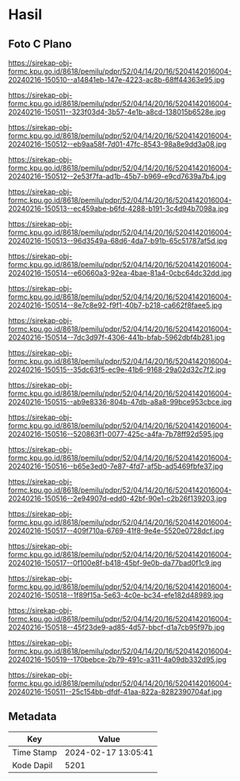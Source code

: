 # Hasil

## Foto C Plano

https://sirekap-obj-formc.kpu.go.id/8618/pemilu/pdpr/52/04/14/20/16/5204142016004-20240216-150510--a14841eb-147e-4223-ac8b-68ff44363e95.jpg

https://sirekap-obj-formc.kpu.go.id/8618/pemilu/pdpr/52/04/14/20/16/5204142016004-20240216-150511--323f03d4-3b57-4e1b-a8cd-138015b6528e.jpg

https://sirekap-obj-formc.kpu.go.id/8618/pemilu/pdpr/52/04/14/20/16/5204142016004-20240216-150512--eb9aa58f-7d01-47fc-8543-98a8e9dd3a08.jpg

https://sirekap-obj-formc.kpu.go.id/8618/pemilu/pdpr/52/04/14/20/16/5204142016004-20240216-150512--2e53f7fa-ad1b-45b7-b969-e9cd7639a7b4.jpg

https://sirekap-obj-formc.kpu.go.id/8618/pemilu/pdpr/52/04/14/20/16/5204142016004-20240216-150513--ec459abe-b6fd-4288-b191-3c4d94b7098a.jpg

https://sirekap-obj-formc.kpu.go.id/8618/pemilu/pdpr/52/04/14/20/16/5204142016004-20240216-150513--96d3549a-68d6-4da7-b91b-65c51787af5d.jpg

https://sirekap-obj-formc.kpu.go.id/8618/pemilu/pdpr/52/04/14/20/16/5204142016004-20240216-150514--e60660a3-92ea-4bae-81a4-0cbc64dc32dd.jpg

https://sirekap-obj-formc.kpu.go.id/8618/pemilu/pdpr/52/04/14/20/16/5204142016004-20240216-150514--8e7c8e92-f9f1-40b7-b218-ca662f8faee5.jpg

https://sirekap-obj-formc.kpu.go.id/8618/pemilu/pdpr/52/04/14/20/16/5204142016004-20240216-150514--7dc3d97f-4306-441b-bfab-5962dbf4b281.jpg

https://sirekap-obj-formc.kpu.go.id/8618/pemilu/pdpr/52/04/14/20/16/5204142016004-20240216-150515--35dc63f5-ec9e-41b6-9168-29a02d32c7f2.jpg

https://sirekap-obj-formc.kpu.go.id/8618/pemilu/pdpr/52/04/14/20/16/5204142016004-20240216-150515--ab9e8336-804b-47db-a8a8-99bce953cbce.jpg

https://sirekap-obj-formc.kpu.go.id/8618/pemilu/pdpr/52/04/14/20/16/5204142016004-20240216-150516--520863f1-0077-425c-a4fa-7b78ff92d595.jpg

https://sirekap-obj-formc.kpu.go.id/8618/pemilu/pdpr/52/04/14/20/16/5204142016004-20240216-150516--b65e3ed0-7e87-4fd7-af5b-ad5469fbfe37.jpg

https://sirekap-obj-formc.kpu.go.id/8618/pemilu/pdpr/52/04/14/20/16/5204142016004-20240216-150516--2e94907d-edd0-42bf-90e1-c2b26f139203.jpg

https://sirekap-obj-formc.kpu.go.id/8618/pemilu/pdpr/52/04/14/20/16/5204142016004-20240216-150517--409f710a-6769-41f8-9e4e-5520e0728dcf.jpg

https://sirekap-obj-formc.kpu.go.id/8618/pemilu/pdpr/52/04/14/20/16/5204142016004-20240216-150517--0f100e8f-b418-45bf-9e0b-da77bad0f1c9.jpg

https://sirekap-obj-formc.kpu.go.id/8618/pemilu/pdpr/52/04/14/20/16/5204142016004-20240216-150518--1f89f15a-5e63-4c0e-bc34-efe182d48989.jpg

https://sirekap-obj-formc.kpu.go.id/8618/pemilu/pdpr/52/04/14/20/16/5204142016004-20240216-150518--45f23de9-ad85-4d57-bbcf-d1a7cb95f97b.jpg

https://sirekap-obj-formc.kpu.go.id/8618/pemilu/pdpr/52/04/14/20/16/5204142016004-20240216-150519--170bebce-2b79-491c-a311-4a09db332d95.jpg

https://sirekap-obj-formc.kpu.go.id/8618/pemilu/pdpr/52/04/14/20/16/5204142016004-20240216-150511--25c154bb-dfdf-41aa-822a-8282390704af.jpg


## Metadata

| Key        | Value               |
| ---------- | ------------------- |
| Time Stamp | 2024-02-17 13:05:41 |
| Kode Dapil | 5201                |



